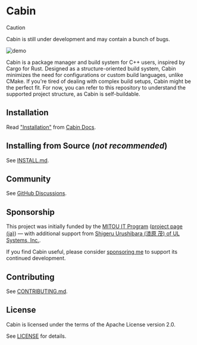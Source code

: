 # Cabin

> [!CAUTION]
> Cabin is still under development and may contain a bunch of bugs.

![demo](https://github.com/cabinpkg/cabin/releases/latest/download/demo.gif)

Cabin is a package manager and build system for C++ users, inspired by Cargo for Rust.  Designed as a structure-oriented build system, Cabin minimizes the need for configurations or custom build languages, unlike CMake.  If you're tired of dealing with complex build setups, Cabin might be the perfect fit.  For now, you can refer to this repository to understand the supported project structure, as Cabin is self-buildable.

<!-- See [cabinpkg.com](https://cabinpkg.com) for the list of packages. TODO: uncomment once package host becomes stable -->

## Installation

Read ["Installation"](https://docs.cabinpkg.com/installation) from [Cabin Docs](https://docs.cabinpkg.com).

## Installing from Source (*not recommended*)

See [INSTALL.md](INSTALL.md).

## Community

See [GitHub Discussions](https://github.com/orgs/cabinpkg/discussions).

## Sponsorship

This project was initially funded by the [MITOU IT Program](https://www.ipa.go.jp/en/it-talents/mitou/index.html) ([project page (ja)](https://www.ipa.go.jp/jinzai/mitou/it/2018/gaiyou_t-2.html)) — with additional support from [Shigeru Urushibara (漆原 茂) of UL Systems, Inc.](https://www.ulsystems.co.jp/company/management-committee.html).

If you find Cabin useful, please consider [sponsoring me](https://github.com/sponsors/ken-matsui) to support its continued development.

## Contributing

See [CONTRIBUTING.md](CONTRIBUTING.md).

## License

Cabin is licensed under the terms of the Apache License version 2.0.

See [LICENSE](LICENSE) for details.
